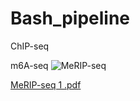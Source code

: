 # Bash_pipeline
ChIP-seq 

m6A-seq
![MeRIP-seq](https://user-images.githubusercontent.com/33009124/148422978-5a7d4675-f1d9-41f2-b90c-943f71fc6953.png)

[MeRIP-seq 1 .pdf](https://github.com/qizongtai/RIP_seq_pipeline/files/7823679/MeRIP-seq.1.pdf)




